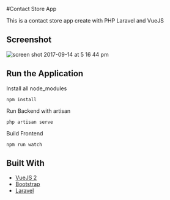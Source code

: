 #Contact Store App

This is a contact store app create with PHP Laravel and VueJS

## Screenshot

![screen shot 2017-09-14 at 5 16 44 pm](https://user-images.githubusercontent.com/6087113/30420183-114802a2-9939-11e7-860c-ec14d5406456.png)

## Run the Application

Install all node_modules

```
npm install
```

Run Backend with artisan 

```
php artisan serve
```

Build Frontend  

```
npm run watch
```

## Built With

* [VueJS 2](https://vuejs.org/)
* [Bootstrap](http://getbootstrap.com/)
* [Laravel ](https://laravel.com/)
